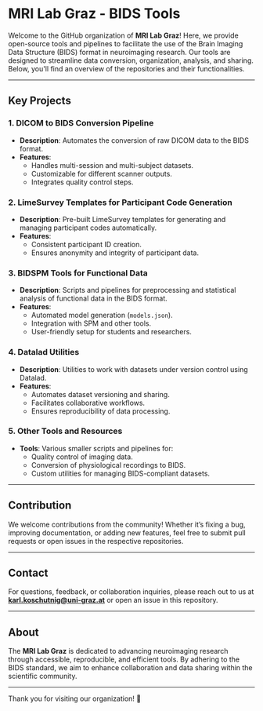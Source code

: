 # MRI Lab Graz - BIDS Tools

Welcome to the GitHub organization of **MRI Lab Graz**! Here, we provide open-source tools and pipelines to facilitate the use of the Brain Imaging Data Structure (BIDS) format in neuroimaging research. Our tools are designed to streamline data conversion, organization, analysis, and sharing. Below, you'll find an overview of the repositories and their functionalities.

---

## Key Projects

### 1. **DICOM to BIDS Conversion Pipeline**
- **Description**: Automates the conversion of raw DICOM data to the BIDS format.
- **Features**:
  - Handles multi-session and multi-subject datasets.
  - Customizable for different scanner outputs.
  - Integrates quality control steps.

### 2. **LimeSurvey Templates for Participant Code Generation**
- **Description**: Pre-built LimeSurvey templates for generating and managing participant codes automatically.
- **Features**:
  - Consistent participant ID creation.
  - Ensures anonymity and integrity of participant data.

### 3. **BIDSPM Tools for Functional Data**
- **Description**: Scripts and pipelines for preprocessing and statistical analysis of functional data in the BIDS format.
- **Features**:
  - Automated model generation (`models.json`).
  - Integration with SPM and other tools.
  - User-friendly setup for students and researchers.

### 4. **Datalad Utilities**
- **Description**: Utilities to work with datasets under version control using Datalad.
- **Features**:
  - Automates dataset versioning and sharing.
  - Facilitates collaborative workflows.
  - Ensures reproducibility of data processing.

### 5. **Other Tools and Resources**
- **Tools**: Various smaller scripts and pipelines for:
  - Quality control of imaging data.
  - Conversion of physiological recordings to BIDS.
  - Custom utilities for managing BIDS-compliant datasets.

---

## Contribution
We welcome contributions from the community! Whether it’s fixing a bug, improving documentation, or adding new features, feel free to submit pull requests or open issues in the respective repositories.

---

## Contact
For questions, feedback, or collaboration inquiries, please reach out to us at **karl.koschutnig@uni-graz.at** or open an issue in this repository.

---

## About
The **MRI Lab Graz** is dedicated to advancing neuroimaging research through accessible, reproducible, and efficient tools. By adhering to the BIDS standard, we aim to enhance collaboration and data sharing within the scientific community.

---

Thank you for visiting our organization! 🌟
